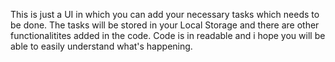 This is just a UI in which you can add your necessary tasks which needs to be done. The tasks will be stored in your Local Storage and there are other functionalitites added in the code. Code is in readable and i hope you will be able to easily understand what's happening. 
